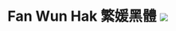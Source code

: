 # Fan Wun Hak 繁媛黑體 [![](https://github.com/ayaka14732/FanWunHak/workflows/Build/badge.svg)](https://github.com/ayaka14732/FanWunHak/actions?query=workflow%3ABuild)
